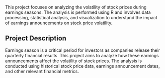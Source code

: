 This project focuses on analyzing the volatility of stock prices during earnings seasons. The analysis is performed using R and involves data processing, statistical analysis, and visualization to understand the impact of earnings announcements on stock price volatility.

## Project Description

Earnings season is a critical period for investors as companies release their quarterly financial results. 
This project aims to analyze how these earnings announcements affect the volatility of stock prices. 
The analysis is conducted using historical stock price data, earnings announcement dates, and other relevant financial metrics.


